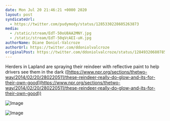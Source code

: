 ```yaml
---
date: Mon Jul 20 21:46:21 +0000 2020
layout: post
syndicateUrl:
  - https://twitter.com/pudymody/status/1285330228605263873
media:
  - /static/stream/EdT-50oU8AA2MNY.jpg
  - /static/stream/EdT-50qVcAEI-uH.jpg
authorName: Diane Doniol-Valcroze
authorUrl: https://twitter.com/ddoniolvalcroze
originalPost: https://twitter.com/ddoniolvalcroze/status/1284932068078575617
---
```

Herders in Lapland are spraying their reindeer with reflective paint to help drivers see them in the dark 
([https://www.npr.org/sections/thetwo-way/2014/02/20/280220511/these-reindeer-really-do-glow-and-its-for-their-own-good](https://www.npr.org/sections/thetwo-way/2014/02/20/280220511/these-reindeer-really-do-glow-and-its-for-their-own-good)) 

![Image](/static/stream/EdT-50oU8AA2MNY.jpg)

![Image](/static/stream/EdT-50qVcAEI-uH.jpg)